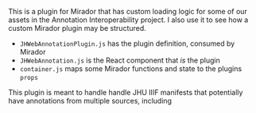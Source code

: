 This is a plugin for Mirador that has custom loading logic for some of our assets in the Annotation Interoperability project. I also use it to see how a custom Mirador plugin may be structured.

* `JHWebAnnotationPlugin.js` has the plugin definition, consumed by Mirador
* `JHWebAnnotation.js` is the React component that _is_ the plugin
* `container.js` maps some Mirador functions and state to the plugins `props`

This plugin is meant to handle handle JHU IIIF manifests that potentially have annotations from multiple sources, including 
